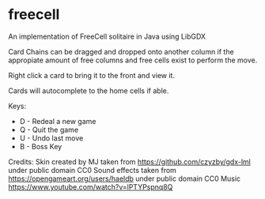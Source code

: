 # freecell
An implementation of FreeCell solitaire in Java using LibGDX

Card Chains can be dragged and dropped onto another column if the appropiate amount of free columns and free cells exist to perform the move.

Right click a card to bring it to the front and view it.

Cards will autocomplete to the home cells if able.

Keys:

- D - Redeal a new game
- Q - Quit the game
- U - Undo last move
- B - Boss Key


Credits:
Skin created by MJ taken from https://github.com/czyzby/gdx-lml under public domain CC0 
Sound effects taken from https://opengameart.org/users/haeldb under public domain CC0
Music https://www.youtube.com/watch?v=lPTYPspnq8Q
